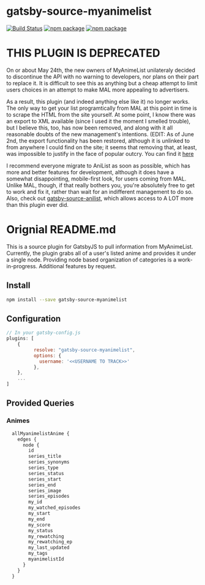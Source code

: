 # gatsby-source-myanimelist

[![Build Status](https://travis-ci.org/jamesdanylik/gatsby-source-myanimelist.svg?branch=master)](https://travis-ci.org/jamesdanylik/gatsby-source-myanimelist)
[![npm package](https://img.shields.io/npm/v/gatsby-source-myanimelist.svg)](https://www.npmjs.org/package/gatsby-source-myanimelist)
[![npm package](https://img.shields.io/npm/dm/gatsby-source-myanimelist.svg)](https://npmcharts.com/compare/gatsby-source-myanimelist?minimal=true)

# THIS PLUGIN IS DEPRECATED

On or about May 24th, the new owners of MyAnimeList unilateraly decided to discontinue the API with no warning to developers, nor plans on their part to replace it.  It is difficult to see this as anything but a cheap attempt to limit users choices in an attempt to make MAL more appealing to advertisers.

As a result, this plugin (and indeed anything else like it) no longer works.  The only way to get your list programtically from MAL at this point in time is to scrape the HTML from the site yourself.  At some point, I know there was an export to XML available (since I used it the moment I smelled trouble), but I believe this, too, has now been removed, and along with it all reasonable doubts of the new management's intentions. (EDIT: As of June 2nd, the export functionality has been restored, although it is unlinked to from anywhere I could find on the site; it seems that removing that, at least, was impossible to justify in the face of popular outcry.  You can find it [here](https://myanimelist.net/panel.php?go=export)

I recommend everyone migrate to AniList as soon as possible, which has more and better features for development, although it does have  a somewhat disappointing, mobile-first look, for users coming from MAL.  Unlike MAL, though, if that really bothers you, you're absolutely free to get to work and fix it, rather than wait for an indifferent management to do so.  Also, check out [gatsby-source-anilist](https://github.com/jamesdanylik/gatsby-source-anilist), which allows access to A LOT more than this plugin ever did.

# Orignial README.md

This is a source plugin for GatsbyJS to pull information from MyAnimeList.  Currently, the plugin grabs all of a user's listed anime and provides it under a single node.  Providing node based organization of categories is a work-in-progress.  Additional features by request.


## Install

```bash
npm install --save gatsby-source-myanimelist
```


## Configuration
```javascript
// In your gatsby-config.js
plugins: [
	{
	      resolve: "gatsby-source-myanimelist",
	      options: {
	        username: '<<USERNAME TO TRACK>>'
	      },
	},
	...
]
```

## Provided Queries

### Animes
```graphql
  allMyanimelistAnime {
    edges {
      node {
        id
        series_title
        series_synonyms
        series_type
        series_status
        series_start
        series_end
        series_image
        series_episodes
        my_id
        my_watched_episodes
        my_start
        my_end
        my_score
        my_status
        my_rewatching
        my_rewatching_ep
        my_last_updated
        my_tags
        myanimelistId
      }
    }
  }
```
